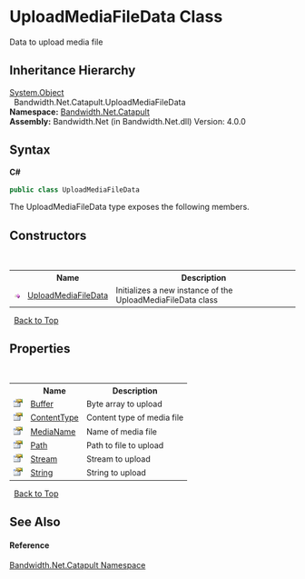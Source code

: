 ﻿# UploadMediaFileData Class
 

Data to upload media file


## Inheritance Hierarchy
<a href="http://msdn2.microsoft.com/en-us/library/e5kfa45b" target="_blank">System.Object</a><br />&nbsp;&nbsp;Bandwidth.Net.Catapult.UploadMediaFileData<br />
**Namespace:**&nbsp;<a href ="N_Bandwidth_Net_Catapult.md">Bandwidth.Net.Catapult</a><br />**Assembly:**&nbsp;Bandwidth.Net (in Bandwidth.Net.dll) Version: 4.0.0

## Syntax

**C#**<br />
``` C#
public class UploadMediaFileData
```

The UploadMediaFileData type exposes the following members.


## Constructors
&nbsp;<table><tr><th></th><th>Name</th><th>Description</th></tr><tr><td>![Public method](media/pubmethod.gif "Public method")</td><td><a href ="M_Bandwidth_Net_Catapult_UploadMediaFileData__ctor.md">UploadMediaFileData</a></td><td>
Initializes a new instance of the UploadMediaFileData class</td></tr></table>&nbsp;
<a href="#uploadmediafiledata-class">Back to Top</a>

## Properties
&nbsp;<table><tr><th></th><th>Name</th><th>Description</th></tr><tr><td>![Public property](media/pubproperty.gif "Public property")</td><td><a href ="P_Bandwidth_Net_Catapult_UploadMediaFileData_Buffer.md">Buffer</a></td><td>
Byte array to upload</td></tr><tr><td>![Public property](media/pubproperty.gif "Public property")</td><td><a href ="P_Bandwidth_Net_Catapult_UploadMediaFileData_ContentType.md">ContentType</a></td><td>
Content type of media file</td></tr><tr><td>![Public property](media/pubproperty.gif "Public property")</td><td><a href ="P_Bandwidth_Net_Catapult_UploadMediaFileData_MediaName.md">MediaName</a></td><td>
Name of media file</td></tr><tr><td>![Public property](media/pubproperty.gif "Public property")</td><td><a href ="P_Bandwidth_Net_Catapult_UploadMediaFileData_Path.md">Path</a></td><td>
Path to file to upload</td></tr><tr><td>![Public property](media/pubproperty.gif "Public property")</td><td><a href ="P_Bandwidth_Net_Catapult_UploadMediaFileData_Stream.md">Stream</a></td><td>
Stream to upload</td></tr><tr><td>![Public property](media/pubproperty.gif "Public property")</td><td><a href ="P_Bandwidth_Net_Catapult_UploadMediaFileData_String.md">String</a></td><td>
String to upload</td></tr></table>&nbsp;
<a href="#uploadmediafiledata-class">Back to Top</a>

## See Also


#### Reference
<a href ="N_Bandwidth_Net_Catapult.md">Bandwidth.Net.Catapult Namespace</a><br />
